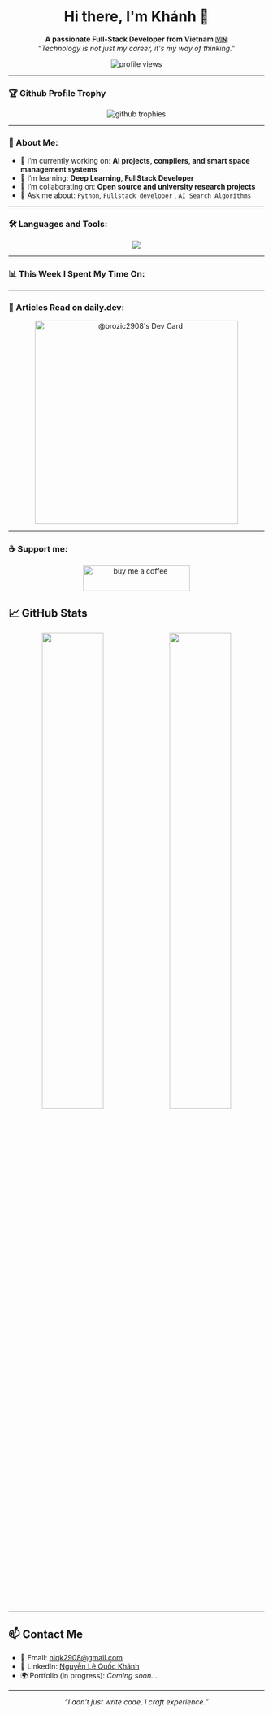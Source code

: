 <h1 align="center">Hi there, I'm Khánh 👋</h1>
<p align="center">
  <b>A passionate Full-Stack Developer from Vietnam 🇻🇳</b> <br/>
  <i>“Technology is not just my career, it's my way of thinking.”</i>
</p>

<p align="center">
  <img src="https://komarev.com/ghpvc/?username=yourusername&label=Profile%20views&color=0e75b6&style=flat" alt="profile views" />
</p>

---

### 🏆 Github Profile Trophy
<p align="center">
  <img src="https://github-profile-trophy.vercel.app/?username=yourusername&theme=onedark&title=MultiLanguage,Repositories,Commits,Issues&margin-w=15&margin-h=15" alt="github trophies" />
</p>

---

### 🧠 About Me:
- 🔭 I’m currently working on: **AI projects, compilers, and smart space management systems**
- 🌱 I’m learning: **Deep Learning, FullStack Developer**
- 👯 I’m collaborating on: **Open source and university research projects**
- 💬 Ask me about: `Python`, `Fullstack developer` , `AI Search Algorithms`

---

### 🛠️ Languages and Tools:

<p align="center">
  <img src="https://skillicons.dev/icons?i=cpp,py,js,ts,html,css,react,nextjs,nodejs,docker,linux,vscode,figma,arduino,php,bootstrap,tailwind,scss,matlab,git,mysql,mongodb" />
</p>

---

### 📊 This Week I Spent My Time On:

---

### 📰 Articles Read on daily.dev:

<p align="center"> <img src="https://api.daily.dev/devcards/brozic2908.png" width="400" alt="@brozic2908's Dev Card"/> </p>

---

### ☕ Support me:
<p align="center"> <a href="https://www.buymeacoffee.com/yourusername" target="_blank"> <img src="https://cdn.buymeacoffee.com/buttons/v2/default-yellow.png" height="50" width="210" alt="buy me a coffee"/> </a> </p>

## 📈 GitHub Stats

<p align="center">
  <img src="https://github-readme-stats.vercel.app/api?username=ColdBear14&show_icons=true&theme=radical" width="49%">
  <img src="https://github-readme-streak-stats.herokuapp.com/?user=ColdBear14&theme=radical" width="49%">
</p>

---

## 📫 Contact Me

- 📧 Email: [nlqk2908@gmail.com](mailto:nlqk2908@gmail.com)  
- 🔗 LinkedIn: [Nguyễn Lê Quốc Khánh](https://www.linkedin.com/in/kh%C3%A1nh-nguy%E1%BB%85n-l%C3%AA-qu%E1%BB%91c-965222359/)  
- 🌍 Portfolio (in progress): *Coming soon...*

---

<p align="center"><i>“I don’t just write code, I craft experience.”</i></p>
